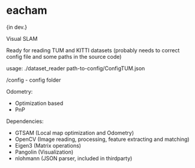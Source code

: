 # eacham
{in dev.}

Visual SLAM

Ready for reading TUM and KITTI datasets (probably needs to correct config file and some paths in the source code)

usage: ./dataset_reader path-to-config/ConfigTUM.json

/config - config folder

Odometry:
* Optimization based
* PnP

Dependencies:
* GTSAM (Local map optimization and Odometry)
* OpenCV (Image reading, processing, feature extracting and matching)
* Eigen3 (Matrix operations)
* Pangolin (Visualization)
* nlohmann (JSON parser, included in thirdparty)
